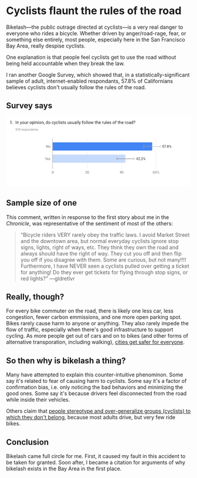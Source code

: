 # Cyclists flaunt the rules of the road

Bikelash—the public outrage directed at cyclists—is a very real danger to everyone who rides a bicycle. Whether driven by anger/road-rage, fear, or something else entirely, most people, especially here in the San Francisco Bay Area, really despise cyclists.

One explanation is that people feel cyclists get to use the road without being held accountable when they break the law.

I ran another Google Survey, which showed that, in a statistically-significant sample of adult, internet-enabled respondants, 57.8% of Californians believes cyclists don't usually follow the rules of the road. 

## Survey says
<img src="/assets/images/google-consumer-survey-cyclists-follow-rules-of-the-road_2018-05-14.png">

## Sample size of one
This comment, written in response to the first story about me in the _Chronicle_, was representative of the sentiment of most of the others:

> “Bicycle riders VERY rarely obey the traffic laws. I avoid Market Street and the downtown area, but normal everyday cyclists ignore stop signs, lights, right of ways, etc. They think they own the road and always should have the right of way. They cut you off and then flip you off if you disagree with them. Some are curious, but not many!!!! Furthermore, I have NEVER seen a cyclists pulled over getting a ticket for anything! Do they ever get tickets for flying through stop signs, or red lights?” —gldretlvr 

## Really, though?
For every bike commuter on the road, there is likely one less car, less congestion, fewer carbon emmissions, and one more open parking spot. Bikes rarely cause harm to anyone or anything. They also rarely impede the flow of traffic, especially when there's good infrastructure to support cycling. As more people get out of cars and on to bikes (and other forms of alternative transporation, including walking), [cities get safer for everyone](https://www.washingtonpost.com/news/wonk/wp/2014/04/17/actually-cyclists-make-city-streets-safer/?utm_term=.bec00d723e47). 

## So then why is bikelash a thing?
Many have attempted to explain this counter-intuitive phenominon. Some say it's related to fear of causing harm to cyclists. Some say it's a factor of confirmation bias, i.e. only noticing the bad behaviors and minimizing the good ones. Some say it's because drivers feel disconnected from the road while inside their vehicles.

Others claim that [people stereotype and over-generalize groups (cyclists) to which they don't belong](http://www.slate.com/articles/health_and_science/science/2012/09/cyclists_are_annoying_why_you_think_they_re_a_menace_on_two_wheels_.html), because most adults drive, but very few ride bikes.

## Conclusion
Bikelash came full circle for me. First, it caused my fault in this accident to be taken for granted. Soon after, I became a citation for arguments of why bikelash exists in the Bay Area in the first place.

